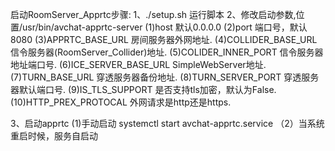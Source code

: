 启动RoomServer_Apprtc步骤:
1、./setup.sh 运行脚本
2、修改启动参数,位置/usr/bin/avchat-apprtc-server
    (1)host 默认0.0.0.0
    (2)port 端口号，默认8080
    (3)APPRTC_BASE_URL 房间服务器外网地址.
    (4)COLLIDER_BASE_URL 信令服务器(RoomServer_Collider)地址.
    (5)COLIDER_INNER_PORT 信令服务器地址端口号.
    (6)ICE_SERVER_BASE_URL SimpleWebServer地址.
    (7)TURN_BASE_URL 穿透服务器备份地址.
    (8)TURN_SERVER_PORT 穿透服务器默认端口号.
    (9)IS_TLS_SUPPORT 是否支持tls加密，默认为False.
    (10)HTTP_PREX_PROTOCAL 外网请求是http还是https.

    
3、启动apprtc
  (1)手动启动
  systemctl start avchat-apprtc.service
 （2）当系统重启时候，服务自启动
